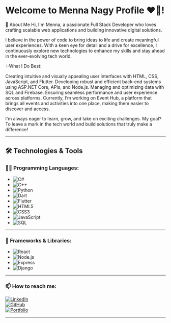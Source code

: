 # Welcome to Menna Nagy Profile ❤️💖!


🌟 About Me
Hi, I'm Menna, a passionate Full Stack Developer who loves crafting scalable web applications and building innovative digital solutions. 

I believe in the power of code to bring ideas to life and create meaningful user experiences. With a keen eye for detail and a drive for excellence, I continuously explore new technologies to enhance my skills and stay ahead in the ever-evolving tech world.

✨What I Do Best:

Creating intuitive and visually appealing user interfaces with HTML, CSS, JavaScript, and Flutter.
Developing robust and efficient back-end systems using ASP.NET Core, APIs, and Node.js.
Managing and optimizing data with SQL and Firebase.
Ensuring seamless performance and user experience across platforms.
Currently, I’m working on Event Hub, a platform that brings all events and activities into one place, making them easier to discover and access. 

I'm always eager to learn, grow, and take on exciting challenges. My goal? To leave a mark in the tech world and build solutions that truly make a difference! 

---

## 🛠 Technologies & Tools  

### **👨‍💻 Programming Languages:**  
- ![C#](https://img.shields.io/badge/-C%23-239120?style=flat-square&logo=c-sharp&logoColor=white)  
- ![C++](https://img.shields.io/badge/-C++-00599C?style=flat-square&logo=c%2B%2B&logoColor=white)  
- ![Python](https://img.shields.io/badge/-Python-3776AB?style=flat-square&logo=python&logoColor=white)  
- ![Dart](https://img.shields.io/badge/-Dart-0175C2?style=flat-square&logo=dart&logoColor=white)  
- ![Flutter](https://img.shields.io/badge/-Flutter-02569B?style=flat-square&logo=flutter&logoColor=white)  
- ![HTML5](https://img.shields.io/badge/-HTML5-E34F26?style=flat-square&logo=html5&logoColor=white)  
- ![CSS3](https://img.shields.io/badge/-CSS3-1572B6?style=flat-square&logo=css3&logoColor=white)  
- ![JavaScript](https://img.shields.io/badge/-JavaScript-F7DF1E?style=flat-square&logo=javascript&logoColor=black)  
- ![SQL](https://img.shields.io/badge/-SQL-4479A1?style=flat-square&logo=sql&logoColor=white)  

---

### **🚀 Frameworks & Libraries:**  
- ![React](https://img.shields.io/badge/-React-61DAFB?style=flat-square&logo=react&logoColor=white)  
- ![Node.js](https://img.shields.io/badge/-Node.js-339933?style=flat-square&logo=node.js&logoColor=white)  
- ![Express](https://img.shields.io/badge/-Express-000000?style=flat-square&logo=express&logoColor=white)  
- ![Django](https://img.shields.io/badge/-Django-092E20?style=flat-square&logo=django&logoColor=white)  

---

### **📫 How to reach me:**  
[![LinkedIn](https://img.shields.io/badge/-LinkedIn-0077B5?style=flat-square&logo=linkedin&logoColor=white)](https://www.linkedin.com/in/menna-nagy-marwain-726380268/)  
[![GitHub](https://img.shields.io/badge/-GitHub-181717?style=flat-square&logo=github&logoColor=white)](https://github.com/mennanagy123)  
[![Portfolio](https://img.shields.io/badge/-Portfolio-ff69b4?style=flat-square&logo=web&logoColor=white)](your-portfolio-link)  

---


